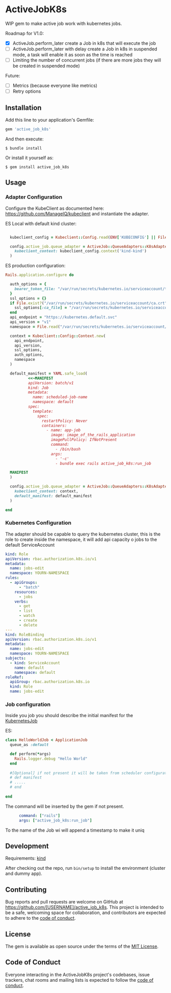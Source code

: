 # ActiveJobK8s

WIP gem to make active job work with kubernetes jobs.

Roadmap for V1.0:
- [x] ActiveJob.perform_later create a Job in k8s that will execute the job
- [ ] ActiveJob.perform_later with delay create a Job in k8s in suspended mode, 
      a task will enable it as soon as the time is reached
- [ ] Limiting the number of concurrent jobs (if there are more jobs they will be created in suspended mode)

Future:
- [ ] Metrics (because everyone like metrics)
- [ ] Retry options

## Installation

Add this line to your application's Gemfile:

```ruby
gem 'active_job_k8s'
```

And then execute:

    $ bundle install

Or install it yourself as:

    $ gem install active_job_k8s

## Usage

### Adapter Configuration
Configure the KubeClient as documented here: https://github.com/ManageIQ/kubeclient and instantiate the adapter.

ES Local with default kind cluster:
```ruby

  kubeclient_config = Kubeclient::Config.read(ENV['KUBECONFIG'] || File.join(Dir.home, '/.kube/config'))

  config.active_job.queue_adapter = ActiveJob::QueueAdapters::K8sAdapter.new(
    kubeclient_context: kubeclient_config.context('kind-kind')
  )

```
ES production configuration:
```ruby
Rails.application.configure do

  auth_options = {
    bearer_token_file: "/var/run/secrets/kubernetes.io/serviceaccount/token"
  }
  ssl_options = {}
  if File.exist?("/var/run/secrets/kubernetes.io/serviceaccount/ca.crt")
    ssl_options[:ca_file] = "/var/run/secrets/kubernetes.io/serviceaccount/ca.crt"
  end
  api_endpoint = "https://kubernetes.default.svc"
  api_version = "v1"
  namespace = File.read("/var/run/secrets/kubernetes.io/serviceaccount/namespace")

  context = Kubeclient::Config::Context.new(
    api_endpoint,
    api_version,
    ssl_options,
    auth_options,
    namespace
  )

  default_manifest = YAML.safe_load(
          <<~MANIFEST
          apiVersion: batch/v1
          kind: Job
          metadata:
            name: scheduled-job-name
            namespace: default
          spec:
            template:
              spec:
                restartPolicy: Never
                containers:
                  - name: app-job
                    image: image_of_the_rails_application
                    imagePullPolicy: IfNotPresent
                    command:
                      - /bin/bash
                    args:
                      - '-c'
                      - bundle exec rails active_job_k8s:run_job

  MANIFEST
  )

  config.active_job.queue_adapter = ActiveJob::QueueAdapters::K8sAdapter.new(
    kubeclient_context: context,
    default_manifest: default_manifest
  )

end
```

### Kubernetes Configuration

The adapter should be capable to query the kubernetes cluster, this is the role to create inside the namespace, it will
add api capacity o jobs to the default ServiceAccount

```yaml
kind: Role
apiVersion: rbac.authorization.k8s.io/v1
metadata:
  name: jobs-edit
  namespace: YOURN-NAMESPACE
rules:
  - apiGroups:
      - "batch"
    resources:
      - jobs
    verbs:
      - get
      - list
      - watch
      - create
      - delete
---
kind: RoleBinding
apiVersion: rbac.authorization.k8s.io/v1
metadata:
  name: jobs-edit
  namespace: YOURN-NAMESPACE
subjects:
  - kind: ServiceAccount
    name: default
    namespace: default
roleRef:
  apiGroup: rbac.authorization.k8s.io
  kind: Role
  name: jobs-edit
```

### Job configuration

Inside you job you should describe the initial manifest for the [KubernetesJob](https://kubernetes.io/docs/concepts/workloads/controllers/job/)

ES:
```ruby
class HelloWorldJob < ApplicationJob
  queue_as :default

  def perform(*args)
    Rails.logger.debug "Hello World"
  end
      
  #[Optional] if not present it will be taken from scheduler configuration
  # def manifest
  # .....
  # end 
      
end
```

The command will be inserted by the gem if not present.
```yaml
      command: ["rails"]
      args: ["active_job_k8s:run_job"]
```
To the name of the Job wi will append a timestamp to make it uniq

## Development

Requirements: [kind](https://kind.sigs.k8s.io/)

After checking out the repo, run `bin/setup` to install the environment (cluster and dummy app). 

## Contributing

Bug reports and pull requests are welcome on GitHub at https://github.com/[USERNAME]/active_job_k8s. This project is
intended to be a safe, welcoming space for collaboration, and contributors are expected to adhere to
the [code of conduct](https://github.com/oniram88/active_job_k8s/blob/master/CODE_OF_CONDUCT.md).

## License

The gem is available as open source under the terms of the [MIT License](https://opensource.org/licenses/MIT).

## Code of Conduct

Everyone interacting in the ActiveJobK8s project's codebases, issue trackers, chat rooms and mailing lists is expected
to follow the [code of conduct](https://github.com/[USERNAME]/active_job_k8s/blob/master/CODE_OF_CONDUCT.md).
